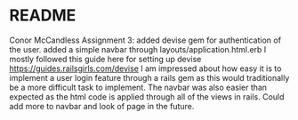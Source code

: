 # README
Conor McCandless
Assignment 3:
added devise gem for authentication of the user. added a simple navbar through layouts/application.html.erb
I mostly followed this guide here for setting up devise https://guides.railsgirls.com/devise
I am impressed about how easy it is to implement a user login feature through a rails gem as this would traditionally be a more
difficult task to implement. The navbar was also easier than expected as the html code is applied through all of the views in
rails. 
Could add more to navbar and look of page in the future.
